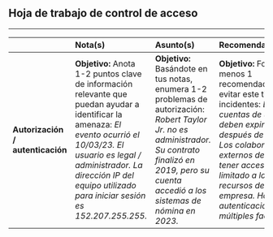 ## Hoja de trabajo de control de acceso

---

|  | Nota(s) | Asunto(s) | Recomendación(es) |
| :---- | :---- | :---- | :---- |
| **Autorización / autenticación** | **Objetivo:** Anota 1-2 puntos clave de información relevante que puedan ayudar a identificar la amenaza: *El evento ocurrió el 10/03/23. El usuario es legal / administrador. La dirección IP del equipo utilizado para iniciar sesión es 152.207.255.255.* | **Objetivo:** Basándote en tus notas, enumera 1-2 problemas de autorización: *Robert Taylor Jr. no es administrador. Su contrato finalizó en 2019, pero su cuenta accedió a los sistemas de nómina en 2023\.* | **Objetivo:** Formula al menos 1 recomendación para evitar este tipo de incidentes: *Las cuentas de usuario deben expirar después de 30 días. Los colaboradores externos deben tener acceso limitado a los recursos de la empresa. Habilitar la autenticación de múltiples factores.* |

